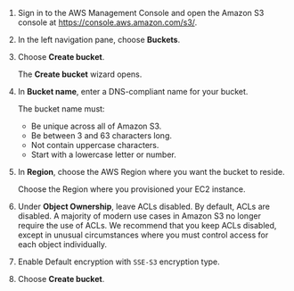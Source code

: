 
1. Sign in to the AWS Management Console and open the Amazon S3 console at [https://console\.aws\.amazon\.com/s3/](https://console.aws.amazon.com/s3/)\.
2. In the left navigation pane, choose **Buckets**\.
3. Choose **Create bucket**.

   The **Create bucket** wizard opens.

4. In **Bucket name**, enter a DNS-compliant name for your bucket.

   The bucket name must:
    + Be unique across all of Amazon S3.
    + Be between 3 and 63 characters long.
    + Not contain uppercase characters.
    + Start with a lowercase letter or number.

5. In **Region**, choose the AWS Region where you want the bucket to reside.

   Choose the Region where you provisioned your EC2 instance.

6. Under **Object Ownership**, leave ACLs disabled. By default, ACLs are disabled\. A majority of modern use cases in Amazon S3 no longer require the use of ACLs\. We recommend that you keep ACLs disabled, except in unusual circumstances where you must control access for each object individually\. 

8. Enable Default encryption with `SSE-S3` encryption type.

9. Choose **Create bucket**.
